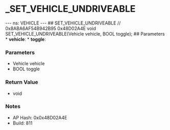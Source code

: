# _SET_VEHICLE_UNDRIVEABLE

--- ns: VEHICLE --- ## SET_VEHICLE_UNDRIVEABLE  // 0x8ABA6AF54B942B95 0x48D02A4E void SET_VEHICLE_UNDRIVEABLE(Vehicle vehicle, BOOL toggle);  ## Parameters * **vehicle**: * **toggle**:

### Parameters
* Vehicle vehicle
* BOOL toggle

### Return Value
* void

### Notes
* AP Hash: 0x0x48D02A4E
* Build: 811

